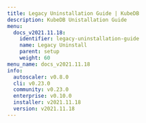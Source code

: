 ```yaml
---
title: Legacy Uninstallation Guide | KubeDB
description: KubeDB Unistallation Guide
menu:
  docs_v2021.11.18:
    identifier: legacy-uninstallation-guide
    name: Legacy Uninstall
    parent: setup
    weight: 60
menu_name: docs_v2021.11.18
info:
  autoscaler: v0.8.0
  cli: v0.23.0
  community: v0.23.0
  enterprise: v0.10.0
  installer: v2021.11.18
  version: v2021.11.18
---
```


